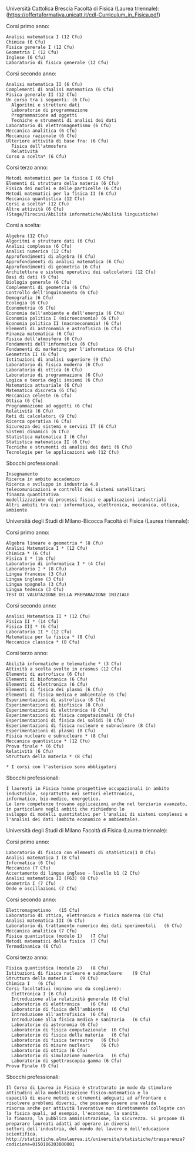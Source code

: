 Università Cattolica Brescia 
Facoltà di Fisica (Laurea triennale): (https://offertaformativa.unicatt.it/cdl-Curriculum_in_Fisica.pdf)

  Corsi primo anno:
  
    Analisi matematica I (12 Cfu)
    Chimica (6 Cfu)
    Fisica generale I (12 Cfu)
    Geometria I (12 Cfu)
    Inglese (6 Cfu)
    Laboratorio di fisica generale (12 Cfu)
    
  Corsi secondo anno:
  
    Analisi matematica II (6 Cfu)
    Complementi di analisi matematica (6 Cfu)
    Fisica generale II (12 Cfu)
    Un corso tra i seguenti: (6 Cfu)
      Algoritmi e strutture dati
      Laboratorio di programmazione
      Programmazione ad oggetti
      Tecniche e strumenti di analisi dei dati
    Laboratorio di elettromagnetismo (6 Cfu)
    Meccanica analitica (6 Cfu)
    Meccanica razionale (6 Cfu)
    Ulteriore attività di base fra: (6 Cfu)
      Fisica dell'atmosfera
      Relatività
    Corso a scelta* (6 Cfu)
    
  Corsi terzo anno:
    
    Metodi matematici per la fisica I (6 Cfu)
    Elementi di struttura della materia (6 Cfu)
    Fisica dei nuclei e delle particelle (6 Cfu)
    Metodi matematici per la fisica II (6 Cfu)
    Meccanica quantistica (12 Cfu)
    Corsi a scelta* (12 Cfu)
    Altre attività (6 Cfu)
    (Stage/Tirocini/Abilità informatiche/Abilità linguistiche)
    
 Corsi a scelta:
    
    Algebra (12 Cfu)
    Algoritmi e strutture dati (6 Cfu)
    Analisi complessa (6 Cfu)
    Analisi numerica (12 Cfu)
    Approfondimenti di algebra (6 Cfu)
    Approfondimenti di analisi matematica (6 Cfu)
    Approfondimenti di geometria (6 Cfu)
    Architettura e sistemi operativi dei calcolatori (12 Cfu)
    Basi di dati (9 Cfu)
    Biologia generale (6 Cfu)
    Complementi di geometria (6 Cfu)
    Controllo dell'inquinamento (6 Cfu)
    Demografia (6 Cfu)
    Ecologia (6 Cfu)
    Econometria (6 Cfu)
    Economia dell'ambiente e dell'energia (6 Cfu)
    Economia politica I (microeconomia) (6 Cfu)
    Economia politica II (macroeconomia) (6 Cfu)
    Elementi di astronomia e astrofisica (6 Cfu)
    Finanza matematica (6 Cfu)
    Fisica dell'atmosfera (6 Cfu)
    Fondamenti dell'informatica (6 Cfu)
    Fondamenti di marketing per l'informatica (6 Cfu)
    Geometria II (6 Cfu)
    Istituzioni di analisi superiore (9 Cfu)
    Laboratorio di fisica moderna (6 Cfu)
    Laboratorio di ottica (6 Cfu)
    Laboratorio di programmazione (6 Cfu)
    Logica e teoria degli insiemi (6 Cfu)
    Matematica attuariale (6 Cfu)
    Matematica discreta (6 Cfu)
    Meccanica celeste (6 Cfu)
    Ottica (6 Cfu)
    Programmazione ad oggetti (6 Cfu)
    Relatività (6 Cfu)
    Reti di calcolatori (9 Cfu)
    Ricerca operativa (6 Cfu)
    Sicurezza dei sistemi e servizi IT (6 Cfu)
    Sistemi dinamici (6 Cfu)
    Statistica matematica I (6 Cfu)
    Statistica matematica II (6 Cfu)
    Tecniche e strumenti di analisi dei dati (6 Cfu)
    Tecnologie per le applicazioni web (12 Cfu)
    
  Sbocchi professionali:
    
    Insegnamento
    Ricerca in ambito accademico
    Ricerca e sviluppo in industria 4.0
    telecomunicazioni e controllo dei sistemi satellitari 
    finanza quantitativa
    modellizzazione di processi fisici e applicazioni industriali
    Altri ambiti tra cui: informatica, elettronica, meccanica, ottica, ambiente
    
Università degli Studi di Milano-Bicocca
Facoltà di Fisica (Laurea triennale):
  
  Corsi primo anno:
    
    Algebra lineare e geometria * (8 Cfu)
    Analisi Matematica I * (12 Cfu)
    Chimica * (6 Cfu)
    Fisica I * (16 Cfu)
    Laboratorio di informatica I * (4 Cfu)
    Laboratorio I * (8 Cfu)
    Lingua francese (3 Cfu)
    Lingua inglese (3 Cfu)
    Lingua spagnola (3 Cfu)
    Lingua tedesca (3 Cfu)
    TEST DI VALUTAZIONE DELLA PREPARAZIONE INIZIALE
    
  Corsi secondo anno:
  
    Analisi Matematica II * (12 Cfu)
    Fisica II * (14 Cfu)
    Fisica III * (6 Cfu)
    Laboratorio II * (12 Cfu)
    Matematica per la fisica * (8 Cfu)
    Meccanica classica * (8 Cfu)
    
  Corsi terzo anno:
  
    Abilità informatiche e telematiche * (3 Cfu)
    Attività a scelta svolte in erasmus (12 Cfu)
    Elementi di astrofisca (6 Cfu)
    Elementi di biofotonica (6 Cfu)
    Elementi di elettronica (6 Cfu)
    Elementi di fisica dei plasmi (6 Cfu)
    Elementi di fisica medica e ambientale (6 Cfu)
    Esperimentazioni di astrofisca (8 Cfu)
    Esperimentazioni di biofisica (8 Cfu)
    Esperimentazioni di elettronica (8 Cfu)
    Esperimentazioni di fisica computazionali (8 Cfu)
    Esperimentazioni di fisica dei solidi (8 Cfu)
    Esperimentazioni di fisica nucleare e subnucleare (8 Cfu)
    Esperimentazioni di plasmi (8 Cfu)
    Fisica nucleare e subnucleare * (8 Cfu)
    Meccanica quantistica * (12 Cfu)
    Prova finale * (6 Cfu)
    Relatività (6 Cfu)
    Struttura della materia * (8 Cfu)
    
    * I corsi con l'asterisco sono obbligatori
    
  Sbocchi professionali:
  
    I laureati in Fisica hanno prospettive occupazionali in ambito industriale, soprattutto nei settori elettronico,         
    informatico, bio-medico, energetico.
    Le loro competenze trovano applicazioni anche nel terziario avanzato, in particolare negli ambiti che richiedono lo         
    sviluppo di modelli quantitativi per l'analisi di sistemi complessi e l'analisi dei dati (ambito economico e ambientale).
    
Università degli Studi di Milano
Facoltà di Fisica (Laurea triennale):

  Corsi primo anno:
    
    Laboratorio di fisica con elementi di statistica(1 0 Cfu)
    Analisi matematica I (8 Cfu)
    Informatica	(6 Cfu)	
    Meccanica (7 Cfu)
    Accertamento di lingua inglese - livello b1 (2 Cfu)
    Analisi matematica II (F63) (8 Cfu)	
    Geometria I (7 Cfu)	
    Onde e oscillazioni (7 Cfu)
    
  Corsi secondo anno:
  
    Elettromagnetismo	(15 Cfu)
    Laboratorio di ottica, elettronica e fisica moderna	(10 Cfu)
    Analisi matematica III (6 Cfu)
    Laboratorio di trattamento numerico dei dati sperimentali	(6 Cfu)
    Meccanica analitica	(7 Cfu)
    Fisica quantistica (modulo 1)	(7 Cfu)
    Metodi matematici della fisica	(7 Cfu)
    Termodinamica (6 Cfu)

  Corsi terzo anno:
  
    Fisica quantistica (modulo 2)	(8 Cfu)
    Istituzioni di fisica nucleare e subnucleare	(9 Cfu)
    Struttura della materia I	(9 Cfu)
    Chimica I	(6 Cfu)
    Corsi facoltativi (minimo uno da scegliere):
      Elettronica I	(6 Cfu)
      Introduzione alla relatività generale	(6 Cfu)
      Laboratorio di elettronica	(6 Cfu)
      Laboratorio di fisica dell'ambiente	(6 Cfu)
      Introduzione all'astrofisica	(6 Cfu)
      Introduzione alla fisica medica e sanitaria	(6 Cfu)
      Laboratorio di astronomia	(6 Cfu)
      Laboratorio di fisica computazionale	(6 Cfu)
      Laboratorio di fisica della materia	(6 Cfu)
      Laboratorio di fisica terrestre	(6 Cfu)
      Laboratorio di misure nucleari	(6 Cfu)
      Laboratorio di ottica	(6 Cfu)
      Laboratorio di simulazione numerica	(6 Cfu)
      Laboratorio di spettroscopia gamma (6 Cfu)
    Prova Finale (9 Cfu)
    
  Sbocchi professionali:
  
    Il Corso di Laurea in Fisica è strutturato in modo da stimolare attitudini alla modellizzazione fisico-matematica e la 
    capacità di usare metodi e strumenti adeguati ad affrontare e risolvere problemi diversi, che possano essere una valida 
    risorsa anche per attività lavorative non direttamente collegate con la fisica quali, ad esempio, l'economia, la sanità, 
    la finanza, la pubblica amministrazione, la sicurezza. Si propone di preparare laureati adatti ad operare in diversi 
    settori dell'industria, del mondo del lavoro e dell'educazione scientifica.
    http://statistiche.almalaurea.it/universita/statistiche/trasparenza?codicione=0150106203000001
